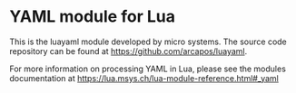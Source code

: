 # YAML module for Lua

This is the luayaml module developed by micro systems.  The source code
repository can be found at https://github.com/arcapos/luayaml.

For more information on processing YAML in Lua, please see the modules
documentation at https://lua.msys.ch/lua-module-reference.html#_yaml
